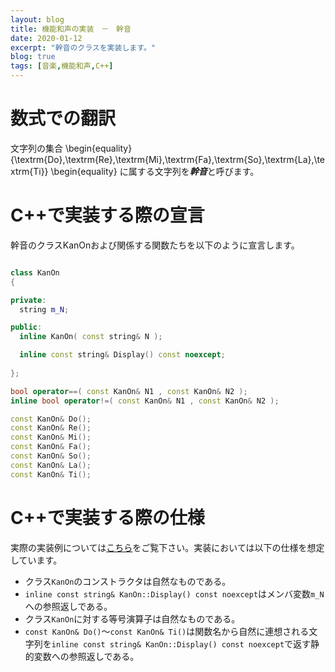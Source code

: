 ```yaml
---
layout: blog
title: 機能和声の実装　－　幹音
date: 2020-01-12
excerpt: "幹音のクラスを実装します。"
blog: true
tags: [音楽,機能和声,C++]
---
```


# 数式での翻訳

文字列の集合
\begin{equality}
\{\textrm{Do},\textrm{Re},\textrm{Mi},\textrm{Fa},\textrm{So},\textrm{La},\textrm{Ti}\}
\begin{equality}
に属する文字列を***幹音***と呼びます。


# C++で実装する際の宣言

幹音のクラスKanOnおよび関係する関数たちを以下のように宣言します。

~~~c++

class KanOn
{

private:
  string m_N;

public:
  inline KanOn( const string& N );

  inline const string& Display() const noexcept;
  
};

bool operator==( const KanOn& N1 , const KanOn& N2 );
inline bool operator!=( const KanOn& N1 , const KanOn& N2 );

const KanOn& Do();
const KanOn& Re();
const KanOn& Mi();
const KanOn& Fa();
const KanOn& So();
const KanOn& La();
const KanOn& Ti();

~~~


# C++で実装する際の仕様

実際の実装例については[こちら](https://github.com/p-adic/cpp/tree/master/Music/OnMei/KanOn)をご覧下さい。実装においては以下の仕様を想定しています。
- クラス`KanOn`のコンストラクタは自然なものである。
- `inline const string& KanOn::Display() const noexcept`はメンバ変数`m_N`への参照返しである。
- クラス`KanOn`に対する等号演算子は自然なものである。
- `const KanOn& Do()`～`const KanOn& Ti()`は関数名から自然に連想される文字列を`inline const string& KanOn::Display() const noexcept`で返す静的変数への参照返しである。
